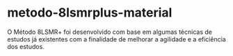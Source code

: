 # metodo-8lsmrplus-material
O Método 8LSMR+ foi desenvolvido com base em algumas técnicas de estudos já existentes com a finalidade de melhorar a agilidade e a eficiência dos estudos.
